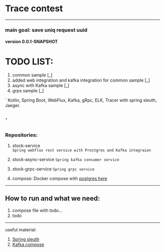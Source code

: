 # Trace contest

---

### main goal: save uniq request uuid
#### version 0.0.1-SNAPSHOT

# TODO LIST:
1. common sample [_]  
2. added web integration and kafka integration for common sample [_]  
3. async with Kafka sample [_]  
4. grps sample [_]

`
Kotlin, Spring Boot, WebFlux, Kafka, gRpc, 
ELK, Tracer with spring sleuth, Jaeger.

`
---

### Repositories:
1) stock-service  
`Spring webflux rest service with Prostgres and Kafka integraion`

2) stock-async-service
`Spring kafka consumer service`

3) stock-grpc-service
`Spring grpc service`

4) compose:
   Docker compose with [postgres here](https://github.com/IliaEre/composes/blob/main/db/postgres-compose.yaml)


--- 
## How to run and what we need:
1) compose file with todo...
2) todo

---
useful material:
1. [Spring sleuth](https://spring.io/projects/spring-cloud-sleuth)
2. [Kafka compose](https://github.com/conduktor/kafka-stack-docker-compose/blob/master/zk-single-kafka-single.yml)